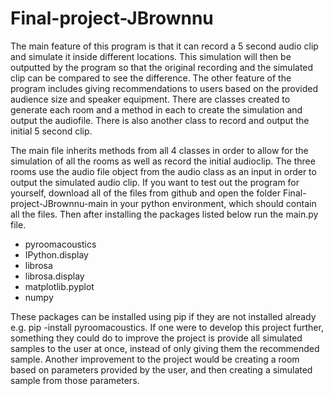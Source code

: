 # Final-project-JBrownnu

The main feature of this program is that it can record a 5 second audio clip and simulate it inside different locations. This simulation will then be outputted by the program so that the original recording and the simulated clip can be compared to see the difference. The other feature of the program includes giving recommendations to users based on the provided audience size and speaker equipment. There are classes created to generate each room and a method in each to create the simulation and output the audiofile. There is also another class to record and output the initial 5 second clip. 

The main file inherits methods from all 4 classes in order to allow for the simulation of all the rooms as well as record the initial audioclip. The three rooms use the audio file object from the audio class as an input in order to output the simulated audio clip. If you want to test out the program for yourself, download all of the files from github and open the folder Final-project-JBrownnu-main in your python environment, which should contain all the files.  Then after installing the packages listed below run the main.py file.
- pyroomacoustics
- IPython.display
- librosa
- librosa.display 
- matplotlib.pyplot
- numpy

These packages can be installed using pip if they are not installed already e.g. pip -install pyroomacoustics. If one were to develop this project further, something they could do to improve the project is provide all simulated samples to the user at once, instead of only giving them the recommended sample. Another improvement to the project would be creating a room based on parameters provided by the user, and then creating a simulated sample from those parameters.
